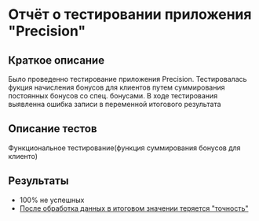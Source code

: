# Отчёт о тестировании приложения "Precision" #

## Краткое описание ##
Было проведенно тестирование приложения Precision. Тестировалась фукция начисления бонусов для клиентов путем
суммирования постоянных бонусов со спец. бонусами. В ходе тестирования выявленна ошибка записи в переменной итогового результата

## Описание тестов ##

Функциональное тестирование(функция суммирования бонусов для клиенто)

## Результаты ##
* 100% не успешных
* [После обработка данных в итоговом значении теряется "точность"]( https://github.com/AnastasiyaPilushina/Java2.2/issues/1)



